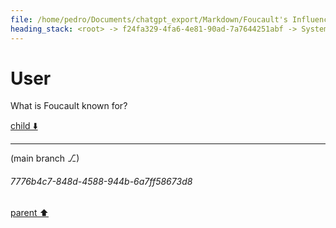 ```yaml
---
file: /home/pedro/Documents/chatgpt_export/Markdown/Foucault's Influence in Humanities.md
heading_stack: <root> -> f24fa329-4fa6-4e81-90ad-7a7644251abf -> System -> 1f3b43bb-83b7-435a-b058-b8ceeece1862 -> System -> aaa26c41-3275-423c-a8bd-3a34c62d9955 -> User
---
```

# User

What is Foucault known for?

[child ⬇️](#7776b4c7-848d-4588-944b-6a7ff58673d8)

---

(main branch ⎇)
###### 7776b4c7-848d-4588-944b-6a7ff58673d8
[parent ⬆️](#aaa26c41-3275-423c-a8bd-3a34c62d9955)
